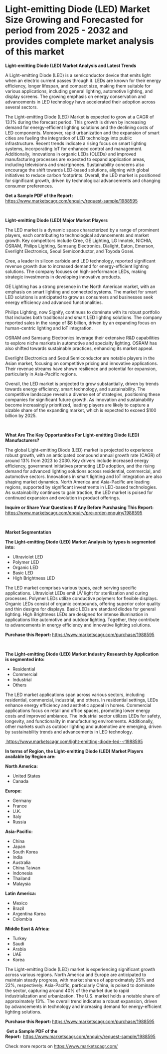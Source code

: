<p><h1>Light-emitting Diode (LED) Market Size Growing and Forecasted for period from 2025 - 2032 and provides complete market analysis of this market</h1></p><p><strong>Light-emitting Diode (LED) Market Analysis and Latest Trends</strong></p>
<p><p>A Light-emitting Diode (LED) is a semiconductor device that emits light when an electric current passes through it. LEDs are known for their energy efficiency, longer lifespan, and compact size, making them suitable for various applications, including general lighting, automotive lighting, and display screens. The growing emphasis on energy conservation and advancements in LED technology have accelerated their adoption across several sectors.</p><p>The Light-emitting Diode (LED) Market is expected to grow at a CAGR of 13.1% during the forecast period. This growth is driven by increasing demand for energy-efficient lighting solutions and the declining costs of LED components. Moreover, rapid urbanization and the expansion of smart cities are fueling the integration of LED technology into public infrastructure. Recent trends indicate a rising focus on smart lighting systems, incorporating IoT for enhanced control and management. Additionally, innovations in organic LEDs (OLEDs) and improved manufacturing processes are expected to expand application areas, including televisions and smartphones. Sustainability concerns also encourage the shift towards LED-based solutions, aligning with global initiatives to reduce carbon footprints. Overall, the LED market is positioned for significant growth, driven by technological advancements and changing consumer preferences.</p></p>
<p><strong>Get a Sample PDF of the Report:&nbsp;</strong> <a href="https://www.marketscagr.com/enquiry/request-sample/1988595?utm_campaign=2008&utm_medium=2&utm_source=Github&utm_content=ia&utm_term=15012025&utm_id=light-emitting-diode-led">https://www.marketscagr.com/enquiry/request-sample/1988595</a></p>
<p>&nbsp;</p>
<p><strong>Light-emitting Diode (LED) Major Market Players</strong></p>
<p><p>The LED market is a dynamic space characterized by a range of prominent players, each contributing to technological advancements and market growth. Key competitors include Cree, GE Lighting, LG Innotek, NICHIA, OSRAM, Philips Lighting, Samsung Electronics, Dialight, Eaton, Emerson, Everlight Electronics, Seoul Semiconductor, and Toyoda Gosei.</p><p>Cree, a leader in silicon carbide and LED technology, reported significant revenue growth due to increased demand for energy-efficient lighting solutions. The company focuses on high-performance LEDs, making strategic investments in developing innovative products.</p><p>GE Lighting has a strong presence in the North American market, with an emphasis on smart lighting and connected systems. The market for smart LED solutions is anticipated to grow as consumers and businesses seek energy efficiency and advanced functionalities.</p><p>Philips Lighting, now Signify, continues to dominate with its robust portfolio that includes both traditional and smart LED lighting solutions. The company reported sales in the range of $8 billion, driven by an expanding focus on human-centric lighting and IoT integration.</p><p>OSRAM and Samsung Electronics leverage their extensive R&D capabilities to explore niche markets in automotive and specialty lighting. OSRAM has also shifted towards sustainable practices, enhancing its market appeal.</p><p>Everlight Electronics and Seoul Semiconductor are notable players in the Asian market, focusing on competitive pricing and innovative applications. Their revenue streams have shown resilience and potential for expansion, particularly in Asia-Pacific regions.</p><p>Overall, the LED market is projected to grow substantially, driven by trends towards energy efficiency, smart technology, and sustainability. The competitive landscape reveals a diverse set of strategies, positioning these companies for significant future growth. As innovation and sustainability become increasingly prioritized, leading players are likely to capture a sizable share of the expanding market, which is expected to exceed $100 billion by 2025.</p></p>
<p>&nbsp;</p>
<p><strong>What Are The Key Opportunities For Light-emitting Diode (LED) Manufacturers?</strong></p>
<p><p>The global Light-emitting Diode (LED) market is projected to experience robust growth, with an anticipated compound annual growth rate (CAGR) of around 13% from 2023 to 2030. Key drivers include increased energy efficiency, government initiatives promoting LED adoption, and the rising demand for advanced lighting solutions across residential, commercial, and automotive sectors. Innovations in smart lighting and IoT integration are also shaping market dynamics. North America and Asia-Pacific are leading regions, supported by significant investments in LED-based technologies. As sustainability continues to gain traction, the LED market is poised for continued expansion and evolution in product offerings.</p></p>
<p><strong>Inquire or Share Your Questions If Any Before Purchasing This Report:</strong> <a href="https://www.marketscagr.com/enquiry/pre-order-enquiry/1988595?utm_campaign=2008&utm_medium=2&utm_source=Github&utm_content=ia&utm_term=15012025&utm_id=light-emitting-diode-led">https://www.marketscagr.com/enquiry/pre-order-enquiry/1988595</a></p>
<p>&nbsp;</p>
<p><strong>Market Segmentation</strong></p>
<p><strong>The Light-emitting Diode (LED) Market Analysis by types is segmented into:</strong></p>
<p><ul><li>Ultraviolet LED</li><li>Polymer LED</li><li>Organic LED</li><li>Basic LED</li><li>High Brightness LED</li></ul></p>
<p><p>The LED market comprises various types, each serving specific applications. Ultraviolet LEDs emit UV light for sterilization and curing processes. Polymer LEDs utilize conductive polymers for flexible displays. Organic LEDs consist of organic compounds, offering superior color quality and thin designs for displays. Basic LEDs are standard diodes for general lighting. High Brightness LEDs are designed for intense illumination in applications like automotive and outdoor lighting. Together, they contribute to advancements in energy efficiency and innovative lighting solutions.</p></p>
<p><strong>Purchase this Report:&nbsp;</strong><a href="https://www.marketscagr.com/purchase/1988595?utm_campaign=2008&utm_medium=2&utm_source=Github&utm_content=ia&utm_term=15012025&utm_id=light-emitting-diode-led">https://www.marketscagr.com/purchase/1988595</a></p>
<p>&nbsp;</p>
<p><strong>The Light-emitting Diode (LED) Market Industry Research by Application is segmented into:</strong></p>
<p><ul><li>Residential</li><li>Commercial</li><li>Industrial</li><li>Others</li></ul></p>
<p><p>The LED market applications span across various sectors, including residential, commercial, industrial, and others. In residential settings, LEDs enhance energy efficiency and aesthetic appeal in homes. Commercial applications focus on retail and office spaces, promoting lower energy costs and improved ambiance. The industrial sector utilizes LEDs for safety, longevity, and functionality in manufacturing environments. Additionally, other markets such as outdoor lighting and automotive are emerging, driven by sustainability trends and advancements in LED technology.</p></p>
<p><a href="https://www.marketscagr.com/light-emitting-diode-led--r1988595?utm_campaign=2008&utm_medium=2&utm_source=Github&utm_content=ia&utm_term=15012025&utm_id=light-emitting-diode-led">&nbsp;https://www.marketscagr.com/light-emitting-diode-led--r1988595</a></p>
<p><strong>In terms of Region, the Light-emitting Diode (LED) Market Players available by Region are:</strong></p>
<p>
    <p> <strong> North America: </strong>
        <ul>
            <li>United States</li>
            <li>Canada</li>
        </ul>
        </p> 
    <p> <strong> Europe: </strong>
        <ul>
            <li>Germany</li>
            <li>France</li>
            <li>U.K.</li>
            <li>Italy</li>
            <li>Russia</li>
        </ul>
        </p> 
    <p> <strong> Asia-Pacific: </strong>
        <ul>
            <li>China</li>
            <li>Japan</li>
            <li>South Korea</li>
            <li>India</li>
            <li>Australia</li>
            <li>China Taiwan</li>
            <li>Indonesia</li>
            <li>Thailand</li>
            <li>Malaysia</li>
        </ul>
        </p> 
    <p> <strong> Latin America: </strong>
        <ul>
            <li>Mexico</li>
            <li>Brazil</li>
            <li>Argentina Korea</li>
            <li>Colombia</li>
        </ul>
        </p> 
    <p> <strong> Middle East & Africa: </strong>
        <ul>
            <li>Turkey</li>
            <li>Saudi</li>
            <li>Arabia</li>
            <li>UAE</li>
            <li>Korea</li>
        </ul>
    </p>
    </p>
<p><p>The Light-emitting Diode (LED) market is experiencing significant growth across various regions. North America and Europe are anticipated to maintain steady progress, with market shares of approximately 25% and 22%, respectively. Asia-Pacific, particularly China, is poised to dominate the sector, capturing around 40% of the market due to rapid industrialization and urbanization. The U.S. market holds a notable share of approximately 13%. The overall trend indicates a robust expansion, driven by advancements in technology and increasing demand for energy-efficient lighting solutions.</p></p>
<p><strong>Purchase this Report: </strong><a href="https://www.marketscagr.com/purchase/1988595?utm_campaign=2008&utm_medium=2&utm_source=Github&utm_content=ia&utm_term=15012025&utm_id=light-emitting-diode-led">https://www.marketscagr.com/purchase/1988595</a></p>
<p>&nbsp;<strong>Get a Sample PDF of the Report:&nbsp;&nbsp;</strong><a href="https://www.marketscagr.com/enquiry/request-sample/1988595?utm_campaign=2008&utm_medium=2&utm_source=Github&utm_content=ia&utm_term=15012025&utm_id=light-emitting-diode-led">https://www.marketscagr.com/enquiry/request-sample/1988595</a></p>
<p><strong></strong></p>
<p>Check more reports on <a href="https://www.marketscagr.com/?utm_campaign=2008&utm_medium=2&utm_source=Github&utm_content=ia&utm_term=15012025&utm_id=light-emitting-diode-led">https://www.marketscagr.com/</a></p>